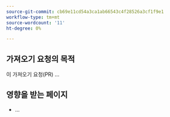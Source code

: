 ```yaml
---
source-git-commit: cb69e11cd54a3ca1ab66543c4f28526a3cf1f9e1
workflow-type: tm+mt
source-wordcount: '11'
ht-degree: 0%

---
```

## 가져오기 요청의 목적

이 가져오기 요청(PR) ...

## 영향을 받는 페이지

<!-- It is a best practice to list the affected pages on experienceleague.adobe.com (URLs). Not necessary for large numbers of files. Including both production and staging/review URLs is most helpful. -->

- ...


<!--
If you are fixing a GitHub issue, using the GitHub keyword format (https://help.github.com/en/articles/closing-issues-using-keywords#closing-an-issue-in-a-different-repository) closes the issue when this pull request is merged. Example: `Fixes #1234`.

`main` is the default branch. Merged pull requests to `main` go live on the site automatically. Any requested changes to content on the `main` branch must be related to the released product. Any content related to future releases should be merged to the corresponding `develop` branch.

-->
